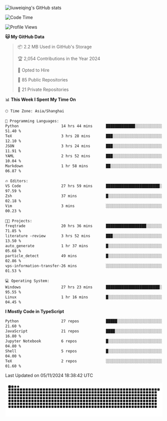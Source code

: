 ![liuweiqing's GitHub stats](https://github-readme-stats.vercel.app/api?username=14790897&show_icons=true&locale=cn&include_all_commits=true&count_private=true)

<!--START_SECTION:waka-->
![Code Time](http://img.shields.io/badge/Code%20Time-1%2C555%20hrs%2011%20mins-blue)

![Profile Views](http://img.shields.io/badge/Profile%20Views-20-blue)

**🐱 My GitHub Data** 

> 📦 2.2 MB Used in GitHub's Storage 
 > 
> 🏆 2,054 Contributions in the Year 2024
 > 
> 💼 Opted to Hire
 > 
> 📜 85 Public Repositories 
 > 
> 🔑 21 Private Repositories 
 > 
📊 **This Week I Spent My Time On** 

```text
🕑︎ Time Zone: Asia/Shanghai

💬 Programming Languages: 
Python                   14 hrs 44 mins      █████████████░░░░░░░░░░░░   51.40 % 
TeX                      3 hrs 28 mins       ███░░░░░░░░░░░░░░░░░░░░░░   12.10 % 
JSON                     3 hrs 24 mins       ███░░░░░░░░░░░░░░░░░░░░░░   11.91 % 
YAML                     2 hrs 52 mins       ███░░░░░░░░░░░░░░░░░░░░░░   10.04 % 
Markdown                 1 hr 58 mins        ██░░░░░░░░░░░░░░░░░░░░░░░   06.87 % 

🔥 Editors: 
VS Code                  27 hrs 59 mins      ████████████████████████░   97.59 % 
Zsh                      37 mins             █░░░░░░░░░░░░░░░░░░░░░░░░   02.18 % 
Vim                      3 mins              ░░░░░░░░░░░░░░░░░░░░░░░░░   00.23 % 

🐱‍💻 Projects: 
freqtrade                20 hrs 36 mins      ██████████████████░░░░░░░   71.85 % 
literature -review       3 hrs 52 mins       ███░░░░░░░░░░░░░░░░░░░░░░   13.50 % 
auto_generate            1 hr 37 mins        █░░░░░░░░░░░░░░░░░░░░░░░░   05.68 % 
particle_detect          49 mins             █░░░░░░░░░░░░░░░░░░░░░░░░   02.86 % 
vps-information-transfer-26 mins             ░░░░░░░░░░░░░░░░░░░░░░░░░   01.53 % 

💻 Operating System: 
Windows                  27 hrs 23 mins      ████████████████████████░   95.55 % 
Linux                    1 hr 16 mins        █░░░░░░░░░░░░░░░░░░░░░░░░   04.45 % 
```

**I Mostly Code in TypeScript** 

```text
Python                   27 repos            █████░░░░░░░░░░░░░░░░░░░░   21.60 % 
JavaScript               21 repos            ████░░░░░░░░░░░░░░░░░░░░░   16.80 % 
Jupyter Notebook         6 repos             █░░░░░░░░░░░░░░░░░░░░░░░░   04.80 % 
Shell                    5 repos             █░░░░░░░░░░░░░░░░░░░░░░░░   04.00 % 
TeX                      2 repos             ░░░░░░░░░░░░░░░░░░░░░░░░░   01.60 % 
```




 Last Updated on 05/11/2024 18:38:42 UTC
<!--END_SECTION:waka-->

<picture>
  <source media="(prefers-color-scheme: dark)" srcset="https://raw.githubusercontent.com/14790897/14790897/output/github-contribution-grid-snake-dark.svg" />
  <source media="(prefers-color-scheme: light)" srcset="https://raw.githubusercontent.com/14790897/14790897/output/github-contribution-grid-snake.svg" />
  <img alt="github-snake" src="https://raw.githubusercontent.com/14790897/14790897/output/github-contribution-grid-snake.svg" />
</picture>
